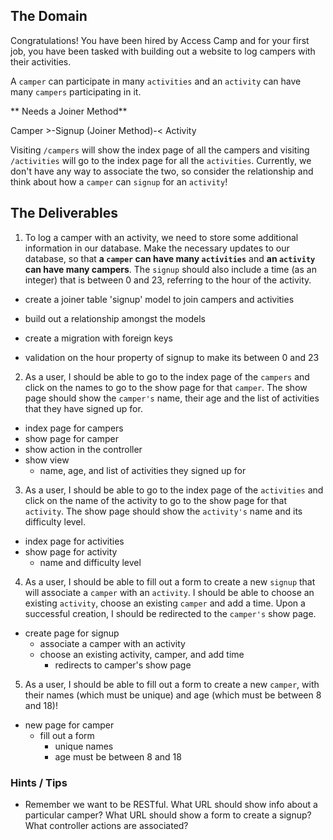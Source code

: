 ## The Domain
Congratulations! You have been hired by Access Camp and for your first job, you have been tasked with building out a website to log campers with their activities.

A `camper` can participate in many `activities` and an `activity` can have many `campers` participating in it.

** Needs a Joiner Method**

Camper >-Signup (Joiner Method)-< Activity

Visiting `/campers` will show the index page of all the campers and visiting `/activities` will go to the index page for all the `activities`.
Currently, we don't have any way to associate the two, so consider the relationship and think about how a `camper` can `signup` for an `activity`!

## The Deliverables

1. To log a camper with an activity, we need to store some additional information in our database. Make the necessary updates to our database, so that **a `camper` can have many `activities`** and **an `activity` can have many campers**. The `signup` should also include a time (as an integer) that is between 0 and 23, referring to the hour of the activity.

* create a joiner table 'signup' model to join campers and activities 
* build out a relationship amongst the models 
* create a migration with foreign keys 

* validation on the hour property of signup to make its between 0 and 23 

2. As a user, I should be able to go to the index page of the `campers` and click on the names to go to the show page for that `camper`. The show page should show the `camper's` name, their age and the list of activities that they have signed up for.

* index page for campers
* show page for camper
* show action in the controller 
* show view 
    * name, age, and list of activities they signed up for

3. As a user, I should be able to go to the index page of the `activities` and click on the name of the activity to go to the show page for that `activity`. The show page should show the `activity's` name and its difficulty level.

* index page for activities
* show page for activity 
    * name and difficulty level

4. As a user, I should be able to fill out a form to create a new `signup` that will associate a `camper` with an `activity`. I should be able to choose an existing `activity`, choose an existing `camper` and add a time. Upon a successful creation, I should be redirected to the `camper's` show page.

* create page for signup
    * associate a camper with an activity 
    * choose an existing activity, camper, and add time
        * redirects to camper's show page

5. As a user, I should be able to fill out a form to create a new `camper`, with their names (which must be unique) and age (which must be between 8 and 18)!

* new page for camper
    * fill out a form
        * unique names 
        * age must be between 8 and 18 

### Hints / Tips

+ Remember we want to be RESTful. What URL should show info about a particular camper? What URL should show a form to create a signup? What controller actions are associated?  

